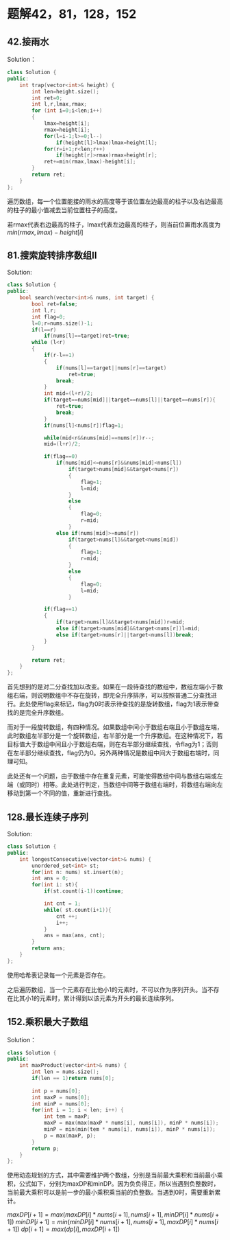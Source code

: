 # 题解42，81，128，152

## 42.接雨水

Solution：

```c++
class Solution {
public:
    int trap(vector<int>& height) {
        int len=height.size();
        int ret=0;
        int l,r,lmax,rmax;
        for (int i=0;i<len;i++)
        {
            lmax=height[i];
            rmax=height[i];
            for(l=i-1;l>=0;l--)
                if(height[l]>lmax)lmax=height[l];
            for(r=i+1;r<len;r++)
                if(height[r]>rmax)rmax=height[r];
            ret+=min(rmax,lmax)-height[i];
        }
        return ret;
    }
};
```

遍历数组，每一个位置能接的雨水的高度等于该位置左边最高的柱子以及右边最高的柱子的最小值减去当前位置柱子的高度。

若rmax代表右边最高的柱子，lmax代表左边最高的柱子，则当前位置雨水高度为$min(rmax,lmax)-height[i]$

## 81.搜索旋转排序数组II

Solution:

```c++
class Solution {
public:
    bool search(vector<int>& nums, int target) {
        bool ret=false;
        int l,r;
        int flag=0;
        l=0;r=nums.size()-1;
        if(l==r)
            if(nums[l]==target)ret=true;
        while (l<r)
        {
            if(r-l==1)
            {
                if(nums[l]==target||nums[r]==target)
                    ret=true;
                break;
            }
            int mid=(l+r)/2;
            if(target==nums[mid]||target==nums[l]||target==nums[r]){
                ret=true;
                break;
            }
            if(nums[l]<nums[r])flag=1;

            while(mid<r&&nums[mid]==nums[r])r--;
            mid=(l+r)/2;

            if(flag==0)
                if(nums[mid]<=nums[r]&&nums[mid]<nums[l])
                    if(target>nums[mid]&&target<nums[r])
                    {
                        flag=1;
                        l=mid;
                    }
                    else
                    {
                        flag=0;
                        r=mid;
                    }
                else if(nums[mid]>=nums[r])
                    if(target>nums[l]&&target<nums[mid])
                    {
                        flag=1;
                        r=mid;
                    }
                    else
                    {
                        flag=0;
                        l=mid;
                    }

            if(flag==1)
            {
                if(target>nums[l]&&target<nums[mid])r=mid;
                else if(target>nums[mid]&&target<nums[r])l=mid;
                else if(target>nums[r]||target<nums[l])break;
            }
        }

        return ret;
    }
};
```

首先想到的是对二分查找加以改变。如果在一段待查找的数组中，数组左端小于数组右端，则说明数组中不存在旋转，即完全升序排序，可以按照普通二分查找进行。此处使用flag来标记，flag为0时表示待查找的是旋转数组，flag为1表示带查找的是完全升序数组。

而对于一段旋转数组，有四种情况。如果数组中间小于数组右端且小于数组左端，此时数组左半部分是一个旋转数组，右半部分是一个升序数组。在这种情况下，若目标值大于数组中间且小于数组右端，则在右半部分继续查找，令flag为1；否则在左半部分继续查找，flag仍为0。另外两种情况是数组中间大于数组右端时，同理可知。

此处还有一个问题，由于数组中存在重复元素，可能使得数组中间与数组右端或左端（或同时）相等。此处进行判定，当数组中间等于数组右端时，将数组右端向左移动到第一个不同的值，重新进行查找。

## 128.最长连续子序列

Solution:

```c++
class Solution {
public:
    int longestConsecutive(vector<int>& nums) {
        unordered_set<int> st;
        for(int n: nums) st.insert(n);
        int ans = 0;
        for(int i: st){
            if(st.count(i-1))continue;

            int cnt = 1;
            while( st.count(i+1)){
                cnt ++;
                i++;
            }
            ans = max(ans, cnt);
        }
        return ans;
    }
};
```

使用哈希表记录每一个元素是否存在。

之后遍历数组，当一个元素存在比他小1的元素时，不可以作为序列开头。当不存在比其小1的元素时，累计得到以该元素为开头的最长连续序列。

## 152.乘积最大子数组

Solution：

```c++
class Solution {
public:
    int maxProduct(vector<int>& nums) {
        int len = nums.size();
        if(len == 1)return nums[0];
        
        int p = nums[0];
        int maxP = nums[0];
        int minP = nums[0];
        for(int i = 1; i < len; i++) {
            int tem = maxP;
            maxP = max(max(maxP * nums[i], nums[i]), minP * nums[i]);
            minP = min(min(tem * nums[i], nums[i]), minP * nums[i]);
            p = max(maxP, p);
        }
        return p;
    }
};
```

使用动态规划的方式，其中需要维护两个数组，分别是当前最大乘积和当前最小乘积，公式如下，分别为maxDP和minDP。因为负负得正，所以当遇到负整数时，当前最大乘积可以是前一步的最小乘积乘当前的负整数。当遇到0时，需要重新累计。

$maxDP[i + 1] = max(maxDP[i] * nums[i + 1], nums[i + 1],minDP[i] * nums[i + 1])$
$minDP[i + 1] = min(minDP[i] * nums[i + 1], nums[i + 1],maxDP[i] * nums[i + 1])$
$dp[i + 1] = max(dp[i], maxDP[i + 1])$


